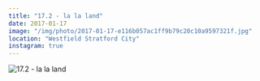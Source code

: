 ```yaml
---
title: "17.2 - la la land"
date: 2017-01-17
image: "/img/photo/2017-01-17-e116b057ac1ff9b79c20c10a9597321f.jpg"
location: "Westfield Stratford City"
instagram: true
---
```


![17.2 - la la land](/img/photo/2017-01-17-e116b057ac1ff9b79c20c10a9597321f.jpg)
